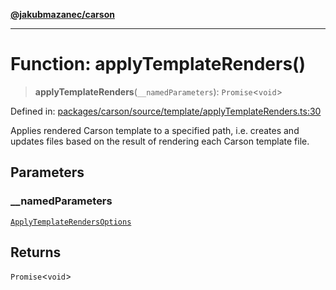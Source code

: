 [**@jakubmazanec/carson**](../README.md)

---

# Function: applyTemplateRenders()

> **applyTemplateRenders**(`__namedParameters`): `Promise`\<`void`\>

Defined in:
[packages/carson/source/template/applyTemplateRenders.ts:30](https://github.com/jakubmazanec/tools/blob/76a9140b954a789a6120dd2126b179ec0180d7e9/packages/carson/source/template/applyTemplateRenders.ts#L30)

Applies rendered Carson template to a specified path, i.e. creates and updates files based on the
result of rendering each Carson template file.

## Parameters

### \_\_namedParameters

[`ApplyTemplateRendersOptions`](../type-aliases/ApplyTemplateRendersOptions.md)

## Returns

`Promise`\<`void`\>
